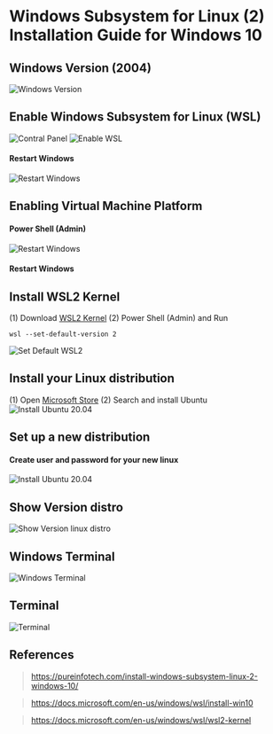 # Windows Subsystem for Linux (2) Installation Guide for Windows 10

## Windows Version (2004)
![Windows Version](pictures/1-Windows-version.png)

## Enable Windows Subsystem for Linux (WSL)
![Contral Panel](pictures/2-contral-panel-programs-turn-features.png)
![Enable WSL](pictures/3-enable-wsl.png)

<h4>Restart Windows</h4>

![Restart Windows](pictures/4-restart.png)

## Enabling Virtual Machine Platform
<h4> Power Shell (Admin)</h4>

![Restart Windows](pictures/5.enable-virtualmachineplatform.png)

<h4>Restart Windows</h4>

## Install WSL2 Kernel
(1) Download [WSL2 Kernel](https://wslstorestorage.blob.core.windows.net/wslblob/wsl_update_x64.msi)
(2) Power Shell (Admin) and Run
```
wsl --set-default-version 2
```
![Set Default WSL2](pictures/6.set-default-wsl2.png)

## Install your Linux distribution
(1) Open [Microsoft Store](https://aka.ms/wslstore)
(2) Search and install Ubuntu
![Install Ubuntu 20.04](pictures/7-install-ubuntu20-04.png)

## Set up a new distribution
<h4>Create user and password for your new linux </h4>

![Install Ubuntu 20.04](pictures/8-create-user.png)

## Show Version distro
![Show Version linux distro](pictures/9-wsl-list.png)

## Windows Terminal
![Windows Terminal](pictures/10-windows-terminal.png)

## Terminal
![Terminal](pictures/11-terminal.png)

## References
> https://pureinfotech.com/install-windows-subsystem-linux-2-windows-10/

> https://docs.microsoft.com/en-us/windows/wsl/install-win10

> https://docs.microsoft.com/en-us/windows/wsl/wsl2-kernel